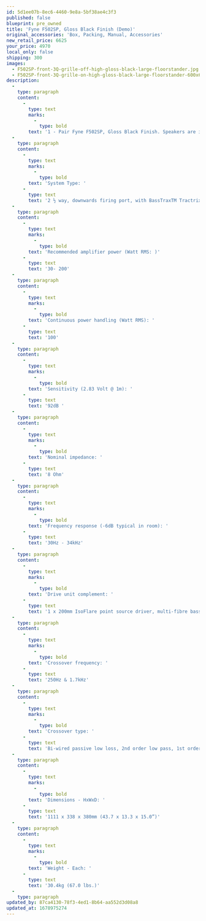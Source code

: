 ```yaml
---
id: 5d1ee07b-8ec6-4460-9e8a-5bf38ae4c3f3
published: false
blueprint: pre_owned
title: 'Fyne F502SP, Gloss Black Finish (Demo)'
original_accessories: 'Box, Packing, Manual, Accessories'
new_retail_price: 6625
your_price: 4970
local_only: false
shipping: 300
images:
  - F502SP-front-3Q-grille-off-high-gloss-black-large-floorstander.jpg
  - F502SP-front-3Q-grille-on-high-gloss-black-large-floorstander-600x600.webp
description:
  -
    type: paragraph
    content:
      -
        type: text
        marks:
          -
            type: bold
        text: '1 - Pair Fyne F502SP, Gloss Black Finish. Speakers are in excellent condition with original box, packing and accessories. Speakers sell as new for $6,625.00. Speakers are an easy load and efficient, which make them a great match for lower powered tubed amplifiers as well as any good solid state amplifier. Great imaging, dynamic and detailed.'
  -
    type: paragraph
    content:
      -
        type: text
        marks:
          -
            type: bold
        text: 'System Type: '
      -
        type: text
        text: '2 ½ way, downwards firing port, with BassTraxTM Tractrix diffuser*, twin cavity loading system'
  -
    type: paragraph
    content:
      -
        type: text
        marks:
          -
            type: bold
        text: 'Recommended amplifier power (Watt RMS: )'
      -
        type: text
        text: '30- 200'
  -
    type: paragraph
    content:
      -
        type: text
        marks:
          -
            type: bold
        text: 'Continuous power handling (Watt RMS): '
      -
        type: text
        text: '100'
  -
    type: paragraph
    content:
      -
        type: text
        marks:
          -
            type: bold
        text: 'Sensitivity (2.83 Volt @ 1m): '
      -
        type: text
        text: '92dB '
  -
    type: paragraph
    content:
      -
        type: text
        marks:
          -
            type: bold
        text: 'Nominal impedance: '
      -
        type: text
        text: '8 Ohm'
  -
    type: paragraph
    content:
      -
        type: text
        marks:
          -
            type: bold
        text: 'Frequency response (-6dB typical in room): '
      -
        type: text
        text: '30Hz - 34kHz'
  -
    type: paragraph
    content:
      -
        type: text
        marks:
          -
            type: bold
        text: 'Drive unit complement: '
      -
        type: text
        text: '1 x 200mm IsoFlare point source driver, multi-fibre bass/ midrange cone, FyneFluteTM surround with 25mm magnesium dome compression tweeter, neodymium magnet system. 1 x 200mm multi-fibre bass cone, FyneFluteTM surround.'
  -
    type: paragraph
    content:
      -
        type: text
        marks:
          -
            type: bold
        text: 'Crossover frequency: '
      -
        type: text
        text: '250Hz & 1.7kHz'
  -
    type: paragraph
    content:
      -
        type: text
        marks:
          -
            type: bold
        text: 'Crossover type: '
      -
        type: text
        text: 'Bi-wired passive low loss, 2nd order low pass, 1st order high pass'
  -
    type: paragraph
    content:
      -
        type: text
        marks:
          -
            type: bold
        text: 'Dimensions - HxWxD: '
      -
        type: text
        text: '1111 x 338 x 380mm (43.7 x 13.3 x 15.0”)'
  -
    type: paragraph
    content:
      -
        type: text
        marks:
          -
            type: bold
        text: 'Weight - Each: '
      -
        type: text
        text: '30.4kg (67.0 lbs.)'
  -
    type: paragraph
updated_by: 87ca4130-78f3-4ed1-8b64-aa552d3d08a8
updated_at: 1678975274
---
```

